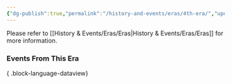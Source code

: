 ```yaml
---
{"dg-publish":true,"permalink":"/history-and-events/eras/4th-era/","updated":"2025-08-10T12:52:48.422+01:00"}
---
```


Please refer to [[History & Events/Eras/Eras\|History & Events/Eras/Eras]] for more information. 

### Events From This Era

{ .block-language-dataview}